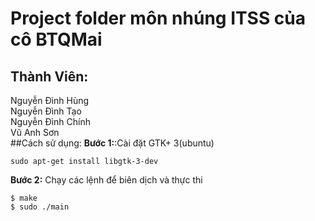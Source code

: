 # Project folder môn nhúng ITSS của cô BTQMai
## Thành Viên:
Nguyễn Đình Hùng  
Nguyễn Đình Tạo  
Nguyễn Đình Chính  
Vũ Anh Sơn  
##Cách sử dụng:
**Bước 1:**:Cài đặt GTK+ 3(ubuntu)  
```
sudo apt-get install libgtk-3-dev
```  
**Bước 2:** Chạy các lệnh để biên dịch và thực thi  
```	
$ make  
$ sudo ./main  
```

